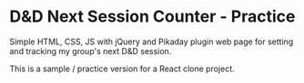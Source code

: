 # D&D Next Session Counter - Practice

Simple HTML, CSS, JS with jQuery and Pikaday plugin web page for setting and tracking my group's next D&D session. 

This is a sample / practice version for a React clone project.